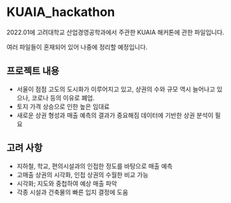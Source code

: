 # KUAIA_hackathon
2022.01에 고려대학교 산업경영공학과에서 주관한 KUAIA 해커톤에 관한 파일입니다.

여러 파일들이 혼재되어 있어 나중에 정리할 예정입니다.

## 프로젝트 내용
- 서울이 점점 고도의 도시화가 이루어지고 있고, 상권의 수와 규모 역시 늘어나고 있으나, 코로나 등의 이유로 폐업.
- 토지 가격 상승으로 인한 높은 임대료
- 새로운 상권 형성과 매출 예측의 결과가 중요해짐
<span  style="color:red font-size:100%"> 데이터에 기반한 상권 분석이 필요</span>


## 고려 사항
- 지하철, 학교, 편의시설과의 인접한 정도를 바탕으로 매출 예측
- 고매출 상권의 시각화, 인접 상권의 수월한 비교 가능
- 시각화; 지도와 중첩하여 예상 매출 파악
- 각종 시설과 건축물의 빠른 입지 결정에 도움
